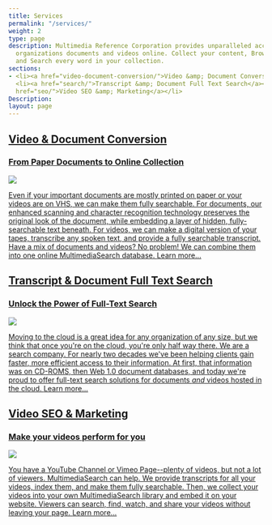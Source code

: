 ```yaml
---
title: Services
permalink: "/services/"
weight: 2
type: page
description: Multimedia Reference Corporation provides unparalleled access to your
  organizations documents and videos online. Collect your content, Browse using metadata,
  and Search every word in your collection.
sections:
- <li><a href="video-document-conversion/">Video &amp; Document Conversion</a></li>
  <li><a href="search/">Transcript &amp; Document Full Text Search</a></li> <li><a
  href="seo/">Video SEO &amp; Marketing</a></li>
Description: 
layout: page
---
```


<div class="pagebox"><a href="video-document-conversion/">
<h2>Video &amp; Document Conversion</h2>
<h3>From Paper Documents to Online Collection</h3>
<img src="{{site.baseurl}}/images/vids.jpg" />
<p>
  Even if your important documents are mostly printed on paper or your videos are on VHS, we can make them fully searchable. For documents, our enhanced scanning and character recognition technology preserves the original look of the document, while embedding a layer of hidden, fully-searchable text beneath. For videos, we can make a digital version of your tapes, transcribe any spoken text, and provide a fully searchable transcript. Have a mix of documents and videos? No problem! We can combine them into one online MultimediaSearch database. <a href="/services/video-document-conversion/">Learn more...</a>
</p></a>
</div>
<div class="pagebox"><a href="search/">
<h2>Transcript &amp; Document Full Text Search</h2>
<h3>Unlock the Power of Full-Text Search</h3>
<img src="{{site.baseurl}}/images/search.jpg" />
<p>
  Moving to the cloud is a great idea for any organization of any size, but we think that once you're on the cloud, you're only half way there. We are a search company. For nearly two decades we've been helping clients gain faster, more efficient access to their information. At first, that information was on CD-ROMS, then Web 1.0 document databases, and today we're proud to offer full-text search solutions for documents <i>and</i> videos hosted in the cloud. <a href="/services/search/">Learn more...</a>
</p></a>
</div>
<div class="pagebox"><a href="seo/">
<h2>Video SEO &amp; Marketing</h2>
<h3>Make your videos perform for you</h3>
<img src="{{site.baseurl}}/images/searchcomp.jpg" />
<p>
  You have a YouTube Channel or Vimeo Page--plenty of videos, but not a lot of viewers. MultimediaSearch can help. We provide transcripts for all your videos, index them, and make them fully searchable. Then, we collect your videos into your own MultimediaSearch library and embed it on your website. Viewers can search, find, watch, and share your videos without leaving your page. <a href="/services/seo/">Learn more...</a>
</p></a>

</div>
